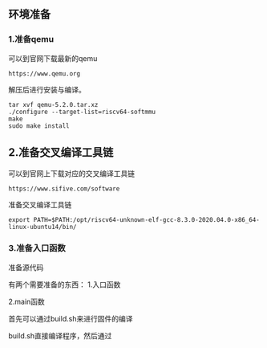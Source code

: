 ## 环境准备

### 1.准备qemu

可以到官网下载最新的qemu

```
https://www.qemu.org
```

解压后进行安装与编译。

```
tar xvf qemu-5.2.0.tar.xz
./configure --target-list=riscv64-softmmu
make
sudo make install
```

## 2.准备交叉编译工具链

可以到官网上下载对应的交叉编译工具链

```
https://www.sifive.com/software
```

准备交叉编译工具链

```
export PATH=$PATH:/opt/riscv64-unknown-elf-gcc-8.3.0-2020.04.0-x86_64-linux-ubuntu14/bin/
```

### 3.准备入口函数

准备源代码

有两个需要准备的东西：
1.入口函数

2.main函数





首先可以通过build.sh来进行固件的编译


build.sh直接编译程序，然后通过
